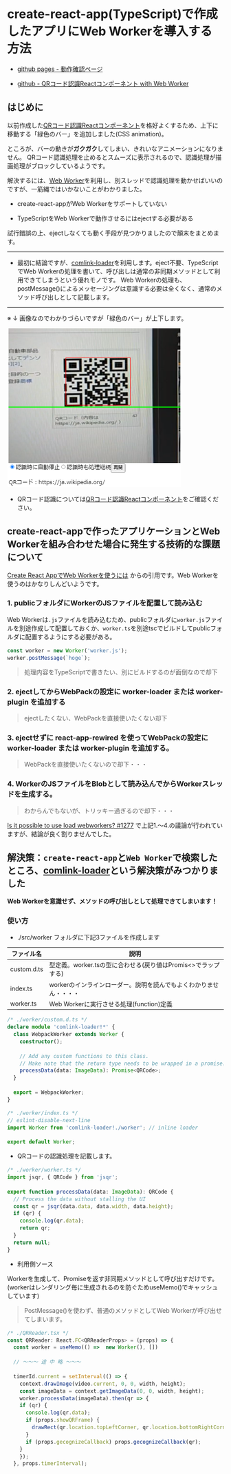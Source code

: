 # create-react-app(TypeScript)で作成したアプリにWeb Workerを導入する方法


* [github pages - 動作確認ページ](https://murasuke.github.io/qr-reader-react-webworker/)

* [github - QRコード認識Reactコンポーネント with Web Worker](https://github.com/murasuke/qr-reader-react-webworker/)


## はじめに

以前作成した[QRコード認識Reactコンポーネント](https://github.com/murasuke/qr-reader-react)を格好よくするため、上下に移動する「緑色のバー」を追加しました(CSS animation)。

ところが、バーの動きが**ガクガク**してしまい、きれいなアニメーションになりません。
QRコード認識処理を止めるとスムーズに表示されるので、認識処理が描画処理がブロックしているようです。

解決するには、[Web Worker](https://developer.mozilla.org/ja/docs/Web/API/Web_Workers_API/Using_web_workers)を利用し、別スレッドで認識処理を動かせばいいのですが、一筋縄ではいかないことがわかりました。

* create-react-appがWeb Workerをサポートしていない

* TypeScriptをWeb Workerで動作させるにはejectする必要がある

試行錯誤の上、ejectしなくても動く手段が見つかりましたので顛末をまとめます。

---

* 最初に結論ですが、[comlink-loader](https://github.com/GoogleChromeLabs/comlink-loader)を利用します。eject不要、TypeScriptでWeb Workerの処理を書いて、呼び出しは通常の非同期メソッドとして利用できてしまうという優れモノです。
Web Workerの処理も、postMessage()によるメッセージングは意識する必要は全くなく、通常のメソッド呼び出しとして記載します。

---

※ ↓ 画像なのでわかりづらいですが「緑色のバー」が上下します。

![qr-reader.png](./img/scanbar.png)



* QRコード認識については[QRコード認識Reactコンポーネント](https://github.com/murasuke/qr-reader-react)をご確認ください。


## create-react-appで作ったアプリケーションとWeb Workerを組み合わせた場合に発生する技術的な課題について

[Create React AppでWeb Workerを使うには](https://blog.makotoishida.com/2018/11/create-react-appweb-worker.html) からの引用です。Web Workerを使うのはかなりしんどいようです。

### 1. publicフォルダにWorkerのJSファイルを配置して読み込む

Web Workerは`.js`ファイルを読み込むため、publicフォルダに`worker.js`ファイルを別途作成して配置しておくか、`worker.ts`を別途tscでビルドしてpublicフォルダに配置するようにする必要がある。

```javascript
const worker = new Worker('worker.js');
worker.postMessage(`hoge`);
```

> 処理内容をTypeScriptで書きたい、別にビルドするのが面倒なので却下

### 2. ejectしてからWebPackの設定に worker-loader または worker-plugin を追加する

> ejectしたくない、WebPackを直接使いたくない却下

### 3. ejectせずに react-app-rewired を使ってWebPackの設定に worker-loader または worker-plugin を追加する。

> WebPackを直接使いたくないので却下・・・

### 4. WorkerのJSファイルをBlobとして読み込んでからWorkerスレッドを生成する。

> わからんでもないが、トリッキー過ぎるので却下・・・

[Is it possible to use load webworkers? #1277](https://github.com/facebook/create-react-app/issues/1277) で上記1.～4.の議論が行われていますが、結論が良く割りませんでした。



## 解決策：`create-react-app`と`Web Worker`で検索したところ、[comlink-loader](https://github.com/GoogleChromeLabs/comlink-loader)という解決策がみつかりました

**Web Workerを意識せず、メソッドの呼び出しとして処理できてしまいます！**


### 使い方

* ./src/worker フォルダに下記3ファイルを作成します

| ファイル名 | 説明 | 
|-----------|------------|
|custom.d.ts|型定義。worker.tsの型に合わせる(戻り値はPromis<>でラップする)|
|index.ts|workerのインラインローダー。説明を読んでもよくわかりません・・・・|
|worker.ts|Web Workerに実行させる処理(function)定義|

```typescript
/* ./worker/custom.d.ts */
declare module 'comlink-loader!*' {
  class WebpackWorker extends Worker {
    constructor();

    // Add any custom functions to this class.
    // Make note that the return type needs to be wrapped in a promise.
    processData(data: ImageData): Promise<QRCode>;
  }

  export = WebpackWorker;
}
```

```typescript
/* ./worker/index.ts */
// eslint-disable-next-line
import Worker from 'comlink-loader!./worker'; // inline loader

export default Worker;
```

* QRコードの認識処理を記載します。

```typescript
/* ./worker/worker.ts */
import jsqr, { QRCode } from 'jsqr';

export function processData(data: ImageData): QRCode {
  // Process the data without stalling the UI
  const qr = jsqr(data.data, data.width, data.height);
  if (qr) {
    console.log(qr.data);
    return qr;
  }
  return null;
}
```

* 利用側ソース

Workerを生成して、Promiseを返す非同期メソッドとして呼び出すだけです。
(workerはレンダリング毎に生成されるのを防ぐためuseMemo()でキャッシュしています)

> PostMessage()を使わず、普通のメソッドとしてWeb Workerが呼び出せてしまいます。

```typescript
/* ./QRReader.tsx */
const QRReader: React.FC<QRReaderProps> = (props) => {
  const worker = useMemo(() =>  new Worker(), [])

  // ～～～ 途 中 略 ～～～

  timerId.current = setInterval(() => {
    context.drawImage(video.current, 0, 0, width, height);
    const imageData = context.getImageData(0, 0, width, height);
    worker.processData(imageData).then(qr => {
    if (qr) {
      console.log(qr.data);
      if (props.showQRFrame) {
        drawRect(qr.location.topLeftCorner, qr.location.bottomRightCorner);
      }
      if (props.gecognizeCallback) props.gecognizeCallback(qr);               
    }
    });
  }, props.timerInterval);
```

